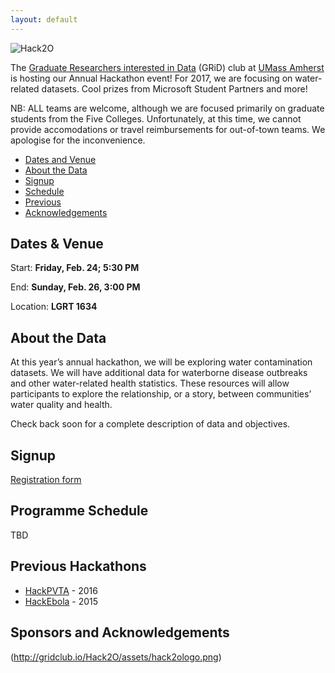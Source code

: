 ```yaml
---
layout: default
---
```


<link rel="stylesheet" href="https://maxcdn.bootstrapcdn.com/font-awesome/4.5.0/css/font-awesome.min.css">

![Hack2O](http://gridclub.io/Hack2O/assets/hack2ologo.png)

The [Graduate Researchers interested in Data](http://www.gridclub.io) (GRiD) club at [UMass Amherst](http://www.umass.edu) is hosting our Annual Hackathon event! For 2017, we are focusing on water-related datasets.  Cool prizes from Microsoft Student Partners and more!

NB: ALL teams are welcome, although we are focused primarily on graduate students from the Five Colleges. Unfortunately, at this time, we cannot provide accomodations or travel reimbursements for out-of-town teams. We apologise for the inconvenience.

- [Dates and Venue](#timeplace)
- [About the Data](#dataset)
- [Signup](#signup)
- [Schedule](#programme)
- [Previous](#prevhack)
- [Acknowledgements](#ack)



## <a name="timeplace"></a> Dates & Venue 

Start: **Friday, Feb. 24; 5:30 PM**

End: **Sunday, Feb. 26, 3:00 PM**

Location: **LGRT 1634**

## <a name="dataset"></a> About the Data

At this year’s annual hackathon, we will be exploring water contamination datasets. We will have additional data for waterborne disease outbreaks and other water-related health statistics. These resources will allow participants to explore the relationship, or a story, between communities’ water quality and health. 

Check back soon for a complete description of data and objectives.


## <a name="signup"></a> Signup

[Registration form](https://docs.google.com/forms/d/e/1FAIpQLSfaGPM2AMbRzUOEENchr2A5HuQh3aUSdJDXX-qC4Ln3t0QCFQ/viewform) 


## <a name="keynote"></a> Programme Schedule
TBD

## <a name="prevhack"></a> Previous Hackathons
- [HackPVTA](http://gridclub.io/HackPVTA/) - 2016
- [HackEbola](http://gridclub.io/ebola-hackfest) - 2015

## <a name="ack"></a>Sponsors and Acknowledgements
(http://gridclub.io/Hack2O/assets/hack2ologo.png)



